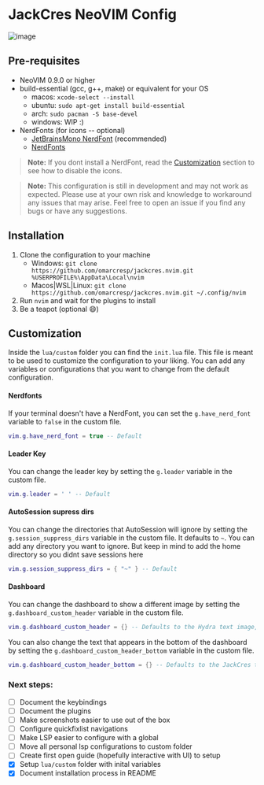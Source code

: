 # JackCres NeoVIM Config

![image](https://github.com/omarcresp/jackcres.nvim/assets/27465620/5df0d4b9-7ab2-4eb8-a456-7b0023358bab)

## Pre-requisites

- NeoVIM 0.9.0 or higher
- build-essential (gcc, g++, make) or equivalent for your OS
  - macos: `xcode-select --install`
  - ubuntu: `sudo apt-get install build-essential`
  - arch: `sudo pacman -S base-devel`
  - windows: WIP :)
- NerdFonts (for icons -- optional)
  - [JetBrainsMono NerdFont](https://github.com/JetBrains/JetBrainsMono) (recommended)
  - [NerdFonts](https://www.nerdfonts.com/font-downloads)

> **Note:** If you dont install a NerdFont, read the [Customization](#customization) section to see how to disable the icons.

> **Note:** This configuration is still in development and may not work as expected. Please use at your own risk and knowledge to workaround any issues that may arise. Feel free to open an issue if you find any bugs or have any suggestions.

## Installation

1. Clone the configuration to your machine
   - Windows: `git clone https://github.com/omarcresp/jackcres.nvim.git %USERPROFILE%\AppData\Local\nvim`
   - Macos|WSL|Linux: `git clone https://github.com/omarcresp/jackcres.nvim.git ~/.config/nvim`
2. Run `nvim` and wait for the plugins to install
3. Be a teapot (optional 😄)

## Customization

Inside the `lua/custom` folder you can find the `init.lua` file. This file is meant to be used to customize the configuration to your liking. You can add any variables or configurations that you want to change from the default configuration.

#### Nerdfonts

If your terminal doesn't have a NerdFont, you can set the `g.have_nerd_font` variable to `false` in the custom file.

```lua
vim.g.have_nerd_font = true -- Default
```

#### Leader Key

You can change the leader key by setting the `g.leader` variable in the custom file.

```lua
vim.g.leader = ' ' -- Default
```

#### AutoSession supress dirs

You can change the directories that AutoSession will ignore by setting the `g.session_suppress_dirs` variable in the custom file.
It defaults to `~`. You can add any directory you want to ignore. But keep in mind to add the home directory so you didnt save sessions here

```lua
vim.g.session_suppress_dirs = { "~" } -- Default
```

#### Dashboard

You can change the dashboard to show a different image by setting the `g.dashboard_custom_header` variable in the custom file.

```lua
vim.g.dashboard_custom_header = {} -- Defaults to the Hydra text image, you can add any image you want
```

You can also change the text that appears in the bottom of the dashboard by setting the `g.dashboard_custom_header_bottom` variable in the custom file.

```lua
vim.g.dashboard_custom_header_bottom = {} -- Defaults to the JackCres text
```

### Next steps:

- [ ] Document the keybindings
- [ ] Document the plugins
- [ ] Make screenshots easier to use out of the box
- [ ] Configure quickfixlist navigations
- [ ] Make LSP easier to configure with a global
- [ ] Move all personal lsp configurations to custom folder
- [ ] Create first open guide (hopefully interactive with UI) to setup
- [x] Setup `lua/custom` folder with inital variables
- [x] Document installation process in README
